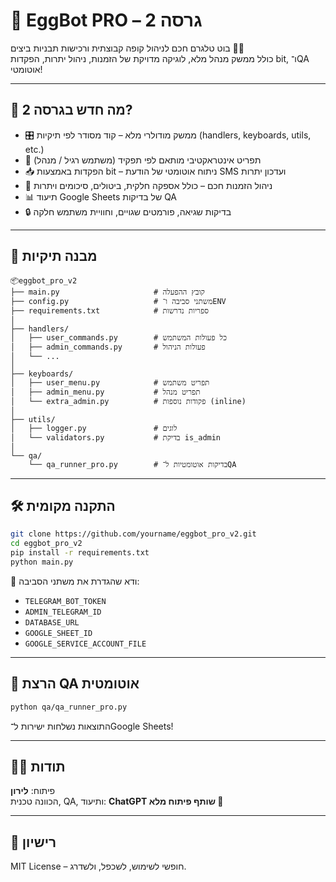 # 🥚 EggBot PRO – גרסה 2

בוט טלגרם חכם לניהול קופה קבוצתית ורכישות תבניות ביצים 💸🐣  
כולל ממשק מנהל מלא, לוגיקה מדויקת של הזמנות, ניהול יתרות, הפקדות bit, ו־QA אוטומטי!

---

## 🚀 מה חדש בגרסה 2?

- 🎛 ממשק מודולרי מלא – קוד מסודר לפי תיקיות (handlers, keyboards, utils, etc.)
- 🧠 תפריט אינטראקטיבי מותאם לפי תפקיד (משתמש רגיל / מנהל)
- 📥 הפקדות באמצעות bit – ניתוח אוטומטי של הודעת SMS ועדכון יתרות
- 🧾 ניהול הזמנות חכם – כולל אספקה חלקית, ביטולים, סיכומים ויתרות
- 📊 תיעוד Google Sheets של בדיקות QA
- 🔒 בדיקות שגיאה, פורמטים שגויים, וחוויית משתמש חלקה

---

## 🧱 מבנה תיקיות

```
📦eggbot_pro_v2
├── main.py                     # קובץ ההפעלה
├── config.py                   # משתני סביבה ו־ENV
├── requirements.txt            # ספריות נדרשות
│
├── handlers/
│   ├── user_commands.py        # כל פעולות המשתמש
│   ├── admin_commands.py       # פעולות הניהול
│   └── ...
│
├── keyboards/
│   ├── user_menu.py            # תפריט משתמש
│   ├── admin_menu.py           # תפריט מנהל
│   └── extra_admin.py          # פקודות נוספות (inline)
│
├── utils/
│   ├── logger.py               # לוגים
│   └── validators.py           # בדיקת is_admin
│
└── qa/
    └── qa_runner_pro.py        # בדיקות אוטומטיות ל־QA
```

---

## 🛠 התקנה מקומית

```bash
git clone https://github.com/yourname/eggbot_pro_v2.git
cd eggbot_pro_v2
pip install -r requirements.txt
python main.py
```

🔐 ודא שהגדרת את משתני הסביבה:
- `TELEGRAM_BOT_TOKEN`
- `ADMIN_TELEGRAM_ID`
- `DATABASE_URL`
- `GOOGLE_SHEET_ID`
- `GOOGLE_SERVICE_ACCOUNT_FILE`

---

## 🧪 הרצת QA אוטומטית

```bash
python qa/qa_runner_pro.py
```

התוצאות נשלחות ישירות ל־Google Sheets!

---

## 🧑‍💻 תודות

פיתוח: **לירון**  
הכוונה טכנית, QA, ותיעוד: **ChatGPT שותף פיתוח מלא 🤝**

---

## 📜 רישיון

MIT License – חופשי לשימוש, לשכפל, ולשדרג.
